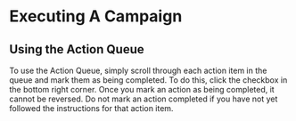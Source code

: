 # Executing A Campaign



## Using the Action Queue

To use the Action Queue, simply scroll through each action item in the queue and mark them as being completed. To do this, click the checkbox in the bottom right corner. Once you mark an action as being completed, it cannot be reversed. Do not mark an action completed if you have not yet followed the instructions for that action item.
